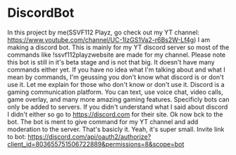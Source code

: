 # DiscordBot
In this project by me(SSVF112 Playz, go check out my YT channel: https://www.youtube.com/channel/UC-1IzGS1Va2-r6Bs2W-Lf4g) I am making a discord bot. This is mainly for my YT discord server so most of the commands like !ssvf112playzwebsite are made for my channel. Please note this bot is still in it's beta stage and is not that big. It doesn't have many commands either yet. If you have no idea what I'm talking about and what I mean by commands, I'm geussing you don't know what discord is or don't use it. Let me explain for those who don't know or don't use it. Discord is a gaming communication platform. You can text, use voice chat, video calls, game overlay, and many more amazing gaming features. Specificly bots can only be added to servers. If you didn't understand what I said about discord I didn't either so go to https://discord.com for their site. Ok now bck to the bot. The bot is ment to give command for my YT channel and add moderation to the server. That's basicly it. Yeah, it's super small. Invite link to bot: https://discord.com/api/oauth2/authorize?client_id=803655751506722889&permissions=8&scope=bot
